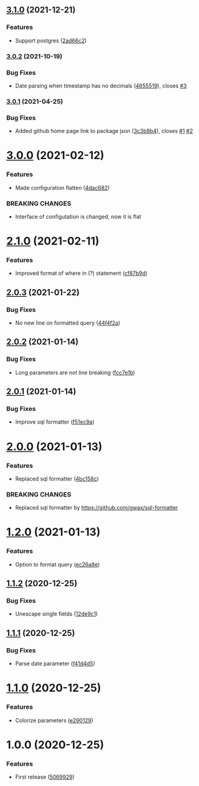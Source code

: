 ## [3.1.0](https://github.com/unlight/prisma-query-log/compare/v3.0.2...v3.1.0) (2021-12-21)


### Features

* Support postgres ([2ad66c2](https://github.com/unlight/prisma-query-log/commit/2ad66c250e492f2124884149987b942d95b5bc41))

### [3.0.2](https://github.com/unlight/prisma-query-log/compare/v3.0.1...v3.0.2) (2021-10-19)


### Bug Fixes

* Date parsing when timestamp has no decimals ([4655519](https://github.com/unlight/prisma-query-log/commit/46555198f83ae7175cbcec256b8dc8c647de67d9)), closes [#3](https://github.com/unlight/prisma-query-log/issues/3)

### [3.0.1](https://github.com/unlight/prisma-query-log/compare/v3.0.0...v3.0.1) (2021-04-25)


### Bug Fixes

* Added github home page link to package json ([3c3b8b4](https://github.com/unlight/prisma-query-log/commit/3c3b8b4f13e630d93ec42e443426a9bb045b0810)), closes [#1](https://github.com/unlight/prisma-query-log/issues/1) [#2](https://github.com/unlight/prisma-query-log/issues/2)

# [3.0.0](https://github.com/unlight/prisma-query-log/compare/v2.1.0...v3.0.0) (2021-02-12)


### Features

* Made configuration flatten ([4dac682](https://github.com/unlight/prisma-query-log/commit/4dac68291d3d36febefa72c6550218b98b79b11c))


### BREAKING CHANGES

* Interface of configutation is changed, now it is flat

# [2.1.0](https://github.com/unlight/prisma-query-log/compare/v2.0.3...v2.1.0) (2021-02-11)


### Features

* Improved format of where in (?) statement ([cf87b9d](https://github.com/unlight/prisma-query-log/commit/cf87b9dc557e7cf68b632642db469290ec7ce17e))

## [2.0.3](https://github.com/unlight/prisma-query-log/compare/v2.0.2...v2.0.3) (2021-01-22)


### Bug Fixes

* No new line on formatted query ([44f4f2a](https://github.com/unlight/prisma-query-log/commit/44f4f2a21a713d9ac4bccb4db58deefa10d234b3))

## [2.0.2](https://github.com/unlight/prisma-query-log/compare/v2.0.1...v2.0.2) (2021-01-14)


### Bug Fixes

* Long parameters are not line breaking ([fcc7e1b](https://github.com/unlight/prisma-query-log/commit/fcc7e1b7cc7d4c7745667302954f2f8ab4bf23e3))

## [2.0.1](https://github.com/unlight/prisma-query-log/compare/v2.0.0...v2.0.1) (2021-01-14)


### Bug Fixes

* Improve sql formatter ([f51ec9a](https://github.com/unlight/prisma-query-log/commit/f51ec9a372ea2a60721c3d0b7c6c488125aabf52))

# [2.0.0](https://github.com/unlight/prisma-query-log/compare/v1.2.0...v2.0.0) (2021-01-13)


### Features

* Replaced sql formatter ([4bc158c](https://github.com/unlight/prisma-query-log/commit/4bc158cd909a192d133c18d1cf628c746b625826))


### BREAKING CHANGES

* Replaced sql formatter by https://github.com/gwax/sql-formatter

# [1.2.0](https://github.com/unlight/prisma-query-log/compare/v1.1.2...v1.2.0) (2021-01-13)


### Features

* Option to format query ([ec26a8e](https://github.com/unlight/prisma-query-log/commit/ec26a8e7745ba542ad8628fa67f200df34cc693e))

## [1.1.2](https://github.com/unlight/prisma-query-log/compare/v1.1.1...v1.1.2) (2020-12-25)


### Bug Fixes

* Unescape single fields ([12de9c1](https://github.com/unlight/prisma-query-log/commit/12de9c10c8e254d1023a49e4a9eec749866a7199))

## [1.1.1](https://github.com/unlight/prisma-query-log/compare/v1.1.0...v1.1.1) (2020-12-25)


### Bug Fixes

* Parse date parameter ([f41d4d5](https://github.com/unlight/prisma-query-log/commit/f41d4d580474100b82506a237f2e1849c4cf2cc1))

# [1.1.0](https://github.com/unlight/prisma-query-log/compare/v1.0.0...v1.1.0) (2020-12-25)


### Features

* Colorize parameters ([e290129](https://github.com/unlight/prisma-query-log/commit/e2901293b69366036aa9eb6829f9497a33b2c7c4))

# 1.0.0 (2020-12-25)


### Features

* First release ([5069929](https://github.com/unlight/prisma-query-log/commit/506992996116cdd45bcd2416362edc1ef1810a99))
